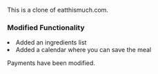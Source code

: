 This is a clone of eatthismuch.com.
<br />
<h3>Modified Functionality</h3>
<li>
  Added an ingredients list
</li>

<li>
Added a calendar where you can save the meal
</li>
<p>
Payments have been modified.
</li>
